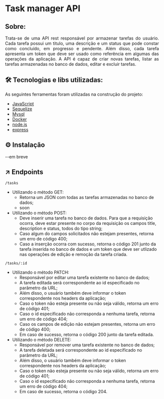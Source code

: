 # Task manager API

## Sobre:

<p align="justify"> Trata-se de uma API rest responsável por armazenar tarefas do usuário. Cada tarefa possui um titulo, uma descrição e um status que pode  constar como concluído, em progresso e pendente. Além disso, cada tarefa apresenta um token que deve ser usado como referência em algumas das operações da aplicação. 
A API é capaz de criar novas tarefas, listar as tarefas armazenadas no banco de dados, editar e excluir tarefas. </p>

## 🛠 Tecnologias e libs utilizadas:
As seguintes ferramentas foram utilizadas na construção do projeto:

- [JavaScript](https://developer.mozilla.org/pt-BR/docs/Web/JavaScript)
- [Sequelize](https://sequelize.org/)
- [Mysql](https://www.mysql.com/)
- [Docker](https://www.docker.com/)
- [node.js](https://nodejs.org/en)
- [express](https://expressjs.com/pt-br/)

## ⚙️ Instalação
--em breve

## ↗️ Endpoints

```
/tasks
```
- Utilizando o método GET:
  - Retorna um JSON com todas as tarefas armazenadas no banco de dados;
  - soon
- Utilizando o método POST:
  - Deve inserir uma tarefa no banco de dados. Para que a requisição ocorra, deve estar presente no corpo da requisição os campos title, description e status, todos do tipo string;
  - Caso algum do campos solicitados não estejam presentes, retorna um erro de código 400;
  - Caso a inserção ocorra com sucesso, retorna o código 201 junto da tarefa inserida no banco de dados e um token que deve ser utlizado nas operações de edição e remoção da tarefa criada.
 
```
/tasks/:id
```
- Utilizando o método PATCH:
  - Responsável por editar uma tarefa existente no banco de dados;
  - A tarefa editada será correspondente ao id especificado no parâmetro da URL;
  - Além disso, o usuário também deve informar o token correspondente nos headers da aplicação;
  - Caso o token não esteja presente ou não seja válido, retorna um erro de código 401;
  - Caso o id especificado não corresponda a nenhuma tarefa, retorna um erro de código 404;
  - Caso os campos de edição não estejam presentes, retorna um erro de código 400;
  - Em caso de sucesso, retorna o código 200 junto da tarefa editada.
- Utilizando o método DELETE:
  - Responsável por remover uma tarefa existente no banco de dados;
  - A tarefa deletada será correspondente ao id especificado no parâmetro da URL;
  - Além disso, o usuário também deve informar o token correspondente nos headers da aplicação;
  - Caso o token não esteja presente ou não seja válido, retorna um erro de código 401;
  - Caso o id especificado não corresponda a nenhuma tarefa, retorna um erro de código 404;
  - Em caso de sucesso, retorna o código 204.
